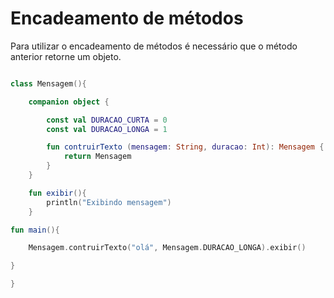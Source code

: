 # Encadeamento de métodos

Para utilizar o encadeamento de métodos é necessário que o método anterior retorne um objeto.

~~~ kotlin

class Mensagem(){

    companion object {

        const val DURACAO_CURTA = 0
        const val DURACAO_LONGA = 1

        fun contruirTexto (mensagem: String, duracao: Int): Mensagem {
            return Mensagem
        }
    }

    fun exibir(){
        println("Exibindo mensagem")
    }

fun main(){

    Mensagem.contruirTexto("olá", Mensagem.DURACAO_LONGA).exibir()

}

}